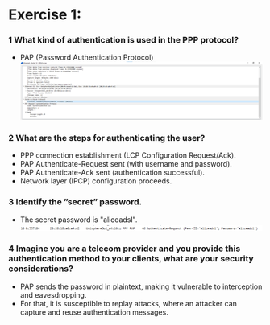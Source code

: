 #   Exercise 1:

### 1 What kind of authentication is used in the PPP protocol?
- PAP (Password Authentication Protocol)
![img.png](Images/img.png)

### 2  What are the steps for authenticating the user?
- PPP connection establishment (LCP Configuration Request/Ack). 
- PAP Authenticate-Request sent (with username and password).
- PAP Authenticate-Ack sent (authentication successful).
- Network layer (IPCP) configuration proceeds.


### 3 Identify the ”secret” password.
- The secret password is "aliceadsl".
![img_1.png](Images/img_1.png)

### 4 Imagine you are a telecom provider and you provide this authentication method to your clients, what are your security considerations?
- PAP sends the password in plaintext, making it vulnerable to interception and eavesdropping.
- For that, it is susceptible to replay attacks, where an attacker can capture and reuse authentication messages.
